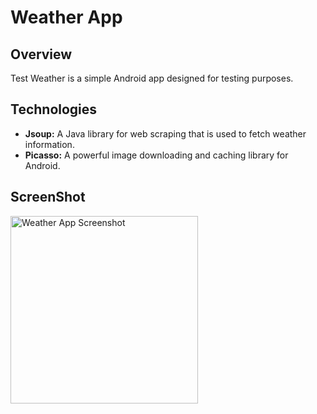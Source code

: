 # Weather App

## Overview
Test Weather is a simple Android app designed for testing purposes.

## Technologies

- **Jsoup:** A Java library for web scraping that is used to fetch weather information.
- **Picasso:** A powerful image downloading and caching library for Android.

## ScreenShot



<img src="https://github.com/KiraiEEE/test_weather/assets/54278089/2a286c89-b1ea-49d5-9cf2-0ea4cb9f8d28" alt="Weather App Screenshot" width="300"/>
